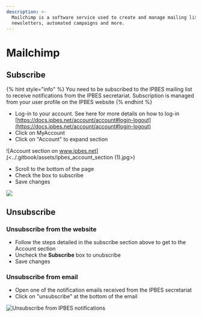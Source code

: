 ```yaml
---
description: >-
  Mailchimp is a software service used to create and manage mailing lists,
  newsletters, automated campaigns and more.
---
```


# Mailchimp

## Subscribe

{% hint style="info" %}
You need to be subscribed to the IPBES mailing list to receive notifications from the IPBES secretariat. Subscription is managed from your user profile on the IPBES website
{% endhint %}

* Log-in to your account. See here for more details on how to log-in [https://docs.ipbes.net/account/account#login-logout](https://docs.ipbes.net/account/account#login-logout)
* Click on MyAccount
* Click on "Account" to expand section

![Account section on www.ipbes.net](<../.gitbook/assets/ipbes\_account\_section (1).jpg>)

* Scroll to the bottom of the page
* Check the box to subscribe
* Save changes

![](../.gitbook/assets/mailchimp\_check-subscription.jpg)

## Unsubscribe

### Unsubscribe from the website

* Follow the steps detailed in the subscribe section above to get to the Account section
* Uncheck the **Subscribe** box to unubscribe
* Save changes

### Unsubscribe from email

* Open one of the notification emails received from the IPBES secretariat
* Click on "unsubscribe" at the bottom of the email

![Unsubscribe from IPBES notifications](../.gitbook/assets/mailchimp\_unsubscribe.jpg)
